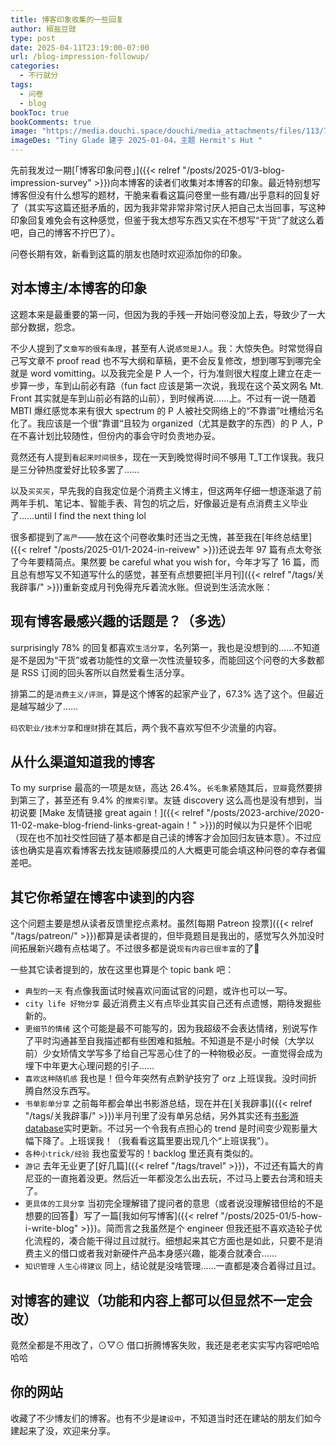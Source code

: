 ```yaml
---
title: 博客印象收集的一些回复
author: 椒盐豆豉
type: post
date: 2025-04-11T23:19:00-07:00
url: /blog-impression-followup/
categories:
  - 不行就分
tags:
  - 问卷
  - blog 
bookToc: true
bookComments: true
image: "https://media.douchi.space/douchi/media_attachments/files/113/774/566/496/498/668/original/391918ab4b7588ea.jpg"
imageDes: "Tiny Glade 建于 2025-01-04，主题 Hermit's Hut "
---
```


先前我发过一期[「博客印象问卷」]({{< relref "/posts/2025-01/3-blog-impression-survey" >}})向本博客的读者们收集对本博客的印象。最近特别想写博客但没有什么想写的题材，干脆来看看这篇问卷里一些有趣/出乎意料的回复好了（其实写这篇还挺矛盾的，因为我非常非常非常讨厌人把自己太当回事，写这种印象回复难免会有这种感觉，但鉴于我太想写东西又实在不想写“干货”了就这么着吧，自己的博客不拧巴了）。

问卷长期有效，新看到这篇的朋友也随时欢迎添加你的印象。

<!--more-->

## 对本博主/本博客的印象
这题本来是最重要的第一问，但因为我的手残一开始问卷没加上去，导致少了一大部分数据，怨念。

不少人提到了`文章写的很有条理`，甚至有人说`感觉是J人`。我：大惊失色。时常觉得自己写文章不 proof read 也不写大纲和草稿，更不会反复修改，想到哪写到哪完全就是 word vomitting。以及我完全是 P 人一个，行为准则很大程度上建立在走一步算一步，车到山前必有路（fun fact 应该是第一次说，我现在这个英文网名 Mt. Front 其实就是车到山前必有路的山前），到时候再说……上。不过有一说一随着 MBTI 爆红感觉本来有很大 spectrum 的 P 人被社交网络上的“不靠谱”吐槽给污名化了。我应该是一个很“靠谱“且较为 organized（尤其是数字的东西）的 P 人，P 在不喜计划比较随性，但份内的事会守时负责地办妥。

竟然还有人提到`看起来时间很多`，现在一天到晚觉得时间不够用 T_T工作误我。我只是三分钟热度爱好比较多罢了…… 

以及`买买买`，早先我的自我定位是个消费主义博主，但这两年仔细一想逐渐退了前两年手机、笔记本、智能手表、背包的坑之后，好像最近是有点消费主义毕业了……until I find the next thing lol

很多都提到了`高产`——放在这个问卷收集时还当之无愧，甚至我在[年终总结里]({{< relref "/posts/2025-01/1-2024-in-reivew" >}})还说去年 97 篇有点太夸张了今年要精简点。果然要 be careful what you wish for，今年才写了 16 篇，而且总有想写又不知道写什么的感觉，甚至有点想要把[半月刊]({{< relref "/tags/关我辟事/" >}})重新变成月刊免得充斥着流水账。但说到生活流水账：

## 现有博客最感兴趣的话题是？（多选）
surprisingly 78% 的回复都喜欢`生活分享`，名列第一，我也是没想到的……不知道是不是因为“干货”或者功能性的文章一次性流量较多，而能回这个问卷的大多数都是 RSS 订阅的回头客所以自然爱看生活分享。

排第二的是`消费主义/评测`，算是这个博客的起家产业了，67.3% 选了这个。但最近是越写越少了…… 

`码农职业/技术分享`和`理财`排在其后，两个我不喜欢写但不少流量的内容。

## 从什么渠道知道我的博客
To my surprise 最高的一项是`友链`，高达 26.4%。`长毛象`紧随其后，`豆瓣`竟然要排到第三了，甚至还有 9.4% 的`搜索引擎`。友链 discovery 这么高也是没有想到，当初说要 [Make 友情链接 great again！]({{< relref "/posts/2023-archive/2020-11-02-make-blog-friend-links-great-again！" >}})的时候以为只是怀个旧呢（现在也不加社交性回链了基本都是自己读的博客才会加回归友链本意）。不过应该也确实是喜欢看博客去找友链顺藤摸瓜的人大概更可能会填这种问卷的幸存者偏差吧。

## 其它你希望在博客中读到的内容
这个问题主要是想从读者反馈里挖点素材。虽然[每期 Patreon 投票]({{< relref "/tags/patreon/" >}})都算是读者提的，但毕竟题目是我出的，感觉写久外加没时间拓展新兴趣有点枯竭了。不过很多都是说`现有内容已很丰富`的了🤣

一些其它读者提到的，放在这里也算是个 topic bank 吧：
- `典型的一天` 有点像我面试时候喜欢问面试官的问题，或许也可以一写。
- `city life 好物分享` 最近消费主义有点毕业其实自己还有点遗憾，期待发掘些新的。
- `更细节的情绪` 这个可能是最不可能写的，因为我超级不会表达情绪，别说写作了平时沟通甚至自我描述都有些困难和抵触。不知道是不是小时候（大学以前）少女矫情文学写多了给自己写恶心住了的一种物极必反。一直觉得会成为埋下中年更大心理问题的引子……
- `喜欢这种随机感` 我也是！但今年突然有点黔驴技穷了 orz 上班误我。没时间折腾自然没东西写。
- `书单影单分享` 之前每年都会单出书影游总结，现在并在[关我辟事]({{< relref "/tags/关我辟事/" >}})半月刊里了没有单另总结，另外其实还有[书影游 database](https://mtfront.notion.site/2485c762efe040b988531aaa3e45ad25?pvs=4)实时更新。不过另一个令我有点担心的 trend 是时间变少观影量大幅下降了。上班误我！（我看看这篇里要出现几个“上班误我”）。
- `各种小trick/经验` 我也蛮爱写的！backlog 里还真有类似的。
- `游记` 去年无业更了[好几篇]({{< relref "/tags/travel" >}})，不过还有篇大的肯尼亚的一直拖着没更。然后近一年都没怎么出去玩，不过马上要去台湾和班夫了。
- `更具体的工具分享` 当初完全理解错了提问者的意思（或者说没理解错但给的不是想要的回答🤣）写了一篇[我如何写博客]({{< relref "/posts/2025-01/5-how-i-write-blog" >}})。简而言之我虽然是个 engineer 但我还挺不喜欢造轮子优化流程的，凑合能干得过且过就行。细想起来其它方面也是如此，只要不是消费主义的借口或者我对新硬件产品本身感兴趣，能凑合就凑合……
- `知识管理` `人生心得建议` 同上，结论就是没啥管理……一直都是凑合着得过且过。

## 对博客的建议（功能和内容上都可以但显然不一定会改）
竟然全都是不用改了，⊙▽⊙ 借口折腾博客失败，我还是老老实实写内容吧哈哈哈哈

## 你的网站
收藏了不少博友们的博客。也有不少是`建设中`，不知道当时还在建站的朋友们如今建起来了没，欢迎来分享。